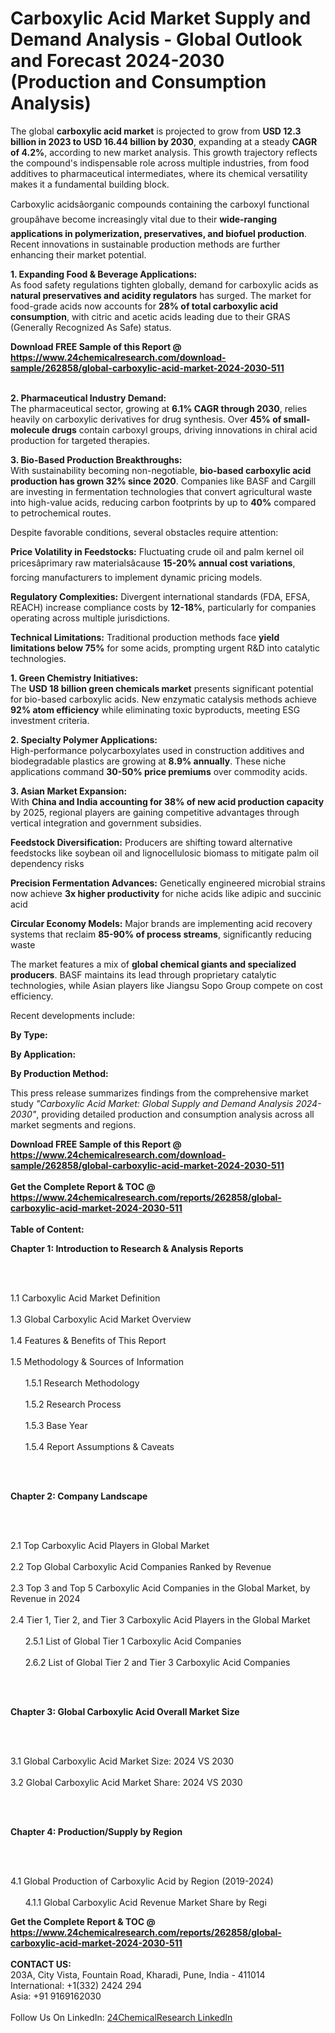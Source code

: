 <h1>Carboxylic Acid Market Supply and Demand Analysis - Global Outlook and Forecast 2024-2030 (Production and Consumption Analysis)</h1><p>The global <strong>carboxylic acid market</strong> is projected to grow from <strong>USD 12.3 billion in 2023 to USD 16.44 billion by 2030</strong>, expanding at a steady <strong>CAGR of 4.2%</strong>, according to new market analysis. This growth trajectory reflects the compound's indispensable role across multiple industries, from food additives to pharmaceutical intermediates, where its chemical versatility makes it a fundamental building block.</p><p>Carboxylic acidsâorganic compounds containing the carboxyl functional groupâhave become increasingly vital due to their <strong>wide-ranging applications in polymerization, preservatives, and biofuel production</strong>. Recent innovations in sustainable production methods are further enhancing their market potential.</p><p><strong>1. Expanding Food &amp; Beverage Applications:</strong><br>
As food safety regulations tighten globally, demand for carboxylic acids as <strong>natural preservatives and acidity regulators</strong> has surged. The market for food-grade acids now accounts for <strong>28% of total carboxylic acid consumption</strong>, with citric and acetic acids leading due to their GRAS (Generally Recognized As Safe) status.</p><div><b>Download FREE Sample of this Report @ 
            <a href="https://www.24chemicalresearch.com/download-sample/262858/global-carboxylic-acid-market-2024-2030-511">
            https://www.24chemicalresearch.com/download-sample/262858/global-carboxylic-acid-market-2024-2030-511</a></b></div><br><p><strong>2. Pharmaceutical Industry Demand:</strong><br>
The pharmaceutical sector, growing at <strong>6.1% CAGR through 2030</strong>, relies heavily on carboxylic derivatives for drug synthesis. Over <strong>45% of small-molecule drugs</strong> contain carboxyl groups, driving innovations in chiral acid production for targeted therapies.</p><p><strong>3. Bio-Based Production Breakthroughs:</strong><br>
With sustainability becoming non-negotiable, <strong>bio-based carboxylic acid production has grown 32% since 2020</strong>. Companies like BASF and Cargill are investing in fermentation technologies that convert agricultural waste into high-value acids, reducing carbon footprints by up to <strong>40%</strong> compared to petrochemical routes.</p><p>Despite favorable conditions, several obstacles require attention:</p><p><strong>Price Volatility in Feedstocks:</strong> Fluctuating crude oil and palm kernel oil pricesâprimary raw materialsâcause <strong>15-20% annual cost variations</strong>, forcing manufacturers to implement dynamic pricing models.</p><p><strong>Regulatory Complexities:</strong> Divergent international standards (FDA, EFSA, REACH) increase compliance costs by <strong>12-18%</strong>, particularly for companies operating across multiple jurisdictions.</p><p><strong>Technical Limitations:</strong> Traditional production methods face <strong>yield limitations below 75%</strong> for some acids, prompting urgent R&amp;D into catalytic technologies.</p><p><strong>1. Green Chemistry Initiatives:</strong><br>
The <strong>USD 18 billion green chemicals market</strong> presents significant potential for bio-based carboxylic acids. New enzymatic catalysis methods achieve <strong>92% atom efficiency</strong> while eliminating toxic byproducts, meeting ESG investment criteria.</p><p><strong>2. Specialty Polymer Applications:</strong><br>
High-performance polycarboxylates used in construction additives and biodegradable plastics are growing at <strong>8.9% annually</strong>. These niche applications command <strong>30-50% price premiums</strong> over commodity acids.</p><p><strong>3. Asian Market Expansion:</strong><br>
With <strong>China and India accounting for 38% of new acid production capacity</strong> by 2025, regional players are gaining competitive advantages through vertical integration and government subsidies.</p><p><strong>Feedstock Diversification:</strong> Producers are shifting toward alternative feedstocks like soybean oil and lignocellulosic biomass to mitigate palm oil dependency risks</p><p><strong>Precision Fermentation Advances:</strong> Genetically engineered microbial strains now achieve <strong>3x higher productivity</strong> for niche acids like adipic and succinic acid</p><p><strong>Circular Economy Models:</strong> Major brands are implementing acid recovery systems that reclaim <strong>85-90% of process streams</strong>, significantly reducing waste</p><p>The market features a mix of <strong>global chemical giants and specialized producers</strong>. BASF maintains its lead through proprietary catalytic technologies, while Asian players like Jiangsu Sopo Group compete on cost efficiency.</p><p>Recent developments include:</p><p><strong>By Type:</strong></p><p><strong>By Application:</strong></p><p><strong>By Production Method:</strong></p><p>This press release summarizes findings from the comprehensive market study <em>"Carboxylic Acid Market: Global Supply and Demand Analysis 2024-2030"</em>, providing detailed production and consumption analysis across all market segments and regions.</p><div><b>Download FREE Sample of this Report @ 
            <a href="https://www.24chemicalresearch.com/download-sample/262858/global-carboxylic-acid-market-2024-2030-511">
            https://www.24chemicalresearch.com/download-sample/262858/global-carboxylic-acid-market-2024-2030-511</a></b></div><br><div><b>Get the Complete Report & TOC @ 
            <a href="https://www.24chemicalresearch.com/reports/262858/global-carboxylic-acid-market-2024-2030-511">
            https://www.24chemicalresearch.com/reports/262858/global-carboxylic-acid-market-2024-2030-511</a></b></div><br>
            <b>Table of Content:</b><p><p><strong>Chapter 1: Introduction to Research &amp; Analysis Reports</strong></p><br />
<br />
<p>1.1 Carboxylic Acid Market Definition<br /><br />
1.3 Global Carboxylic Acid Market Overview<br /><br />
1.4 Features &amp; Benefits of This Report<br /><br />
1.5 Methodology &amp; Sources of Information<br /><br />
&nbsp;&nbsp;&nbsp;&nbsp;&nbsp; 1.5.1 Research Methodology<br /><br />
&nbsp;&nbsp;&nbsp;&nbsp;&nbsp; 1.5.2 Research Process<br /><br />
&nbsp;&nbsp;&nbsp;&nbsp;&nbsp; 1.5.3 Base Year<br /><br />
&nbsp;&nbsp;&nbsp;&nbsp;&nbsp; 1.5.4 Report Assumptions &amp; Caveats</p><br />
<br />
<p><strong>Chapter 2: Company Landscape</strong></p><br />
<br />
<p>2.1 Top Carboxylic Acid Players in Global Market<br /><br />
2.2 Top Global Carboxylic Acid Companies Ranked by Revenue<br /><br />
2.3 Top 3 and Top 5 Carboxylic Acid Companies in the Global Market, by Revenue in 2024<br /><br />
2.4 Tier 1, Tier 2, and Tier 3 Carboxylic Acid Players in the Global Market<br /><br />
&nbsp;&nbsp;&nbsp;&nbsp;&nbsp; 2.5.1 List of Global Tier 1 Carboxylic Acid Companies<br /><br />
&nbsp;&nbsp;&nbsp;&nbsp;&nbsp; 2.6.2 List of Global Tier 2 and Tier 3 Carboxylic Acid Companies</p><br />
<br />
<p><strong>Chapter 3: Global Carboxylic Acid Overall Market Size</strong></p><br />
<br />
<p>3.1 Global Carboxylic Acid Market Size: 2024 VS 2030<br /><br />
3.2 Global Carboxylic Acid Market Share: 2024 VS 2030</p><br />
<br />
<p><strong>Chapter 4: Production/Supply by Region</strong></p><br />
<br />
<p>4.1 Global Production of Carboxylic Acid by Region (2019-2024)<br /><br />
&nbsp;&nbsp;&nbsp;&nbsp;&nbsp; 4.1.1 Global Carboxylic Acid Revenue Market Share by Regi</p><div><b>Get the Complete Report & TOC @ 
            <a href="https://www.24chemicalresearch.com/reports/262858/global-carboxylic-acid-market-2024-2030-511">
            https://www.24chemicalresearch.com/reports/262858/global-carboxylic-acid-market-2024-2030-511</a></b></div><br><b>CONTACT US:</b><br>
            203A, City Vista, Fountain Road, Kharadi, Pune, India - 411014<br>
            International: +1(332) 2424 294<br>
            Asia: +91 9169162030 <br><br>
            Follow Us On LinkedIn: <a href="https://www.linkedin.com/company/24chemicalresearch/">24ChemicalResearch LinkedIn</a>